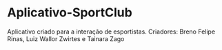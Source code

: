 # Aplicativo-SportClub
Aplicativo criado para a interação de esportistas. Criadores: Breno Felipe Rinas, Luiz Wallor Zwirtes e Tainara Zago
